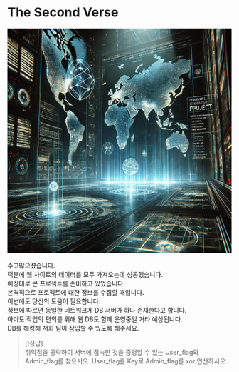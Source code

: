 # The Second Verse
![img](../img/DA6ECE~1.PNG)

수고많으셨습니다.  
덕분에 웹 사이트의 데이터를 모두 가져오는데 성공했습니다.  
예상대로 큰 프로젝트를 준비하고 있었습니다.  
본격적으로 프로젝트에 대한 정보를 수집할 때입니다.  
이번에도 당신의 도움이 필요합니다.  
정보에 따르면 동일한 네트워크게 DB 서버가 하나 존재한다고 합니다.  
아마도 작업의 편의를 위해 웹 DB도 함께 운영중일 거라 예상됩니다.  
DB를 해킹해 저희 팀이 잠입할 수 있도록 해주세요.  

> [!정답]  
>  취약점을 공략하여 서버에 접속한 것을 증명할 수 있는 User_flag와 Admin_flag를 찾으시오.
> User_flag를 Key로 Admin_flag를 xor 연산하시오.